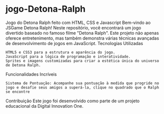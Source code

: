 # jogo-Detona-Ralph
Jogo do Detona Ralph feito com HTML, CSS e Javascript
Bem-vindo ao JSGame Detona Ralph! Neste repositório, você encontrará um jogo divertido baseado no famoso filme "Detona Ralph". Este projeto não apenas oferece entretenimento, mas também demonstra várias técnicas avançadas de desenvolvimento de jogos em JavaScript.
Tecnologias Utilizadas

    HTML5 e CSS3 para a estrutura e aparência do jogo.
    JavaScript para a lógica de programação e interatividade.
    Sprites e imagens customizadas para criar a estética única do universo de Detona Ralph.

Funcionalidades Incríveis

    Sistema de Pontuação: Acompanhe sua pontuação à medida que progride no jogo e desafie seus amigos a superá-la, clique no quadrado que o Ralph se encontre

Contribuição
Este jogo foi desenvolvido como parte de um projeto educacional da Digital Innovation One.
